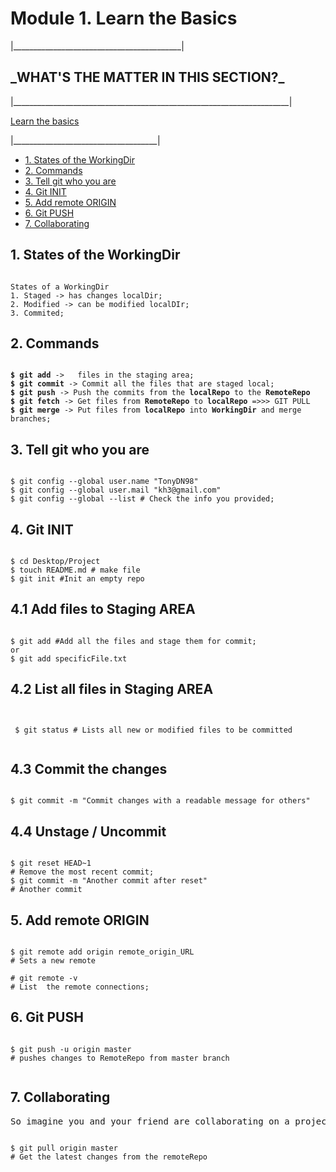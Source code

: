 
<h1>Module 1. Learn the Basics</h1>
<p>|__________________________________________|</p>

<h2>_WHAT'S THE MATTER IN THIS SECTION?_</h2>
<p>|_____________________________________________________________________|</p>

[Learn the basics](https://www.freecodecamp.org/news/learn-the-basics-of-git-in-under-10-minutes-da548267cc91/)
<p>|____________________________________|</p>

<ul>
    <li><a href="#u1">1. States of the WorkingDir</a></li>
    <li><a href="#u2">2. Commands</a></li>
    <li><a href="#u3">3. Tell git who you are</a></li>
    <li><a href="#u4">4. Git INIT</a></li>
    <li><a href="#u5">5. Add remote ORIGIN</a></li>
    <li><a href="#u6">6. Git PUSH </a></li>
    <li><a href="#u7">7. Collaborating</a></li>
</ul>


<h2 id="u1">1. States of the WorkingDir</h2>


<p id="goUP"></p>

<pre><code>
States of a WorkingDir
1. Staged -> has changes localDir;
2. Modified -> can be modified localDIr;
3. Commited;
</code></pre>

<h2 id="u2">2. Commands</h2>

<pre><code>
<b>$ git add</b> ->   files in the staging area;
<b>$ git commit</b> -> Commit all the files that are staged local;
<b>$ git push</b> -> Push the commits from the <b>localRepo</b> to the <b>RemoteRepo</b>
<b>$ git fetch</b> -> Get files from <b>RemoteRepo</b> to <b>localRepo</b> =>>> GIT PULL
<b>$ git merge</b> -> Put files from <b>localRepo</b> into <b>WorkingDir</b> and merge branches;
</code></pre>

<h2 id="u3">3. Tell git who you are</h2>

<pre><code>
$ git config --global user.name "TonyDN98"
$ git config --global user.mail "kh3@gmail.com"
$ git config --global --list # Check the info you provided;
</code></pre>

<h2 id="u4">4. Git INIT</h2>

<pre><code>
$ cd Desktop/Project
$ touch README.md # make file
$ git init #Init an empty repo
</code></pre>

<h2 id="u4">4.1 Add files to Staging AREA</h2>

<pre><code>
$ git add #Add all the files and stage them for commit;
or
$ git add specificFile.txt
</code></pre>

<h2 id="u4">4.2 List all files in Staging AREA</h2>

<pre><code>

 $ git status # Lists all new or modified files to be committed

</code></pre>


<h2 id="u4">4.3 Commit the  changes</h2>

<pre><code>
$ git commit -m "Commit changes with a readable message for others"
</code></pre>

<h2 id="u4">4.4 Unstage / Uncommit </h2>

<pre><code>
$ git reset HEAD~1
# Remove the most recent commit;
$ git commit -m "Another commit after reset"
# Another commit
</code></pre>

<h2 id="u5">5. Add remote ORIGIN </h2>

<pre><code>
$ git remote add origin remote_origin_URL
# Sets a new remote

# git remote -v
# List  the remote connections;
</code></pre>

<h2 id="u6">6. Git PUSH </h2>

<pre><code>
$ git push -u origin master
# pushes changes to RemoteRepo from master branch

</code></pre>

<h2 id="u7">7. Collaborating</h2>

<pre>
So imagine you and your friend are collaborating on a project. You both are working on the same project files. Each time you make some changes and <b>push</b> it into the master repo, your friend has to pull the changes that you pushed into the git repo. Meaning to make sure you’re working on the latest version of the git repo each time you start working, a <b>git pull</b> command is the way to go.
</pre>

<pre><code>
$ git pull origin master
# Get the latest changes from the remoteRepo
</code></pre>